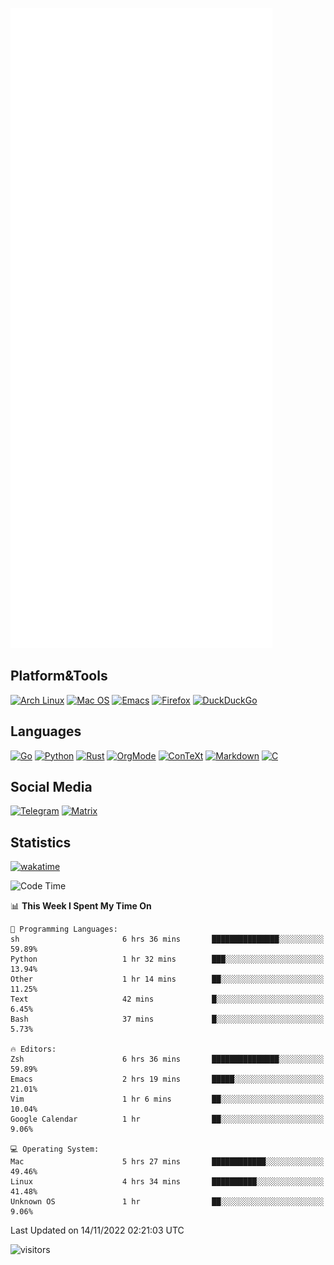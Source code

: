 ![Metrics](https://github.com/SteamedFish/SteamedFish/blob/master/github-metrics.svg)

## Platform&Tools

[![Arch Linux](https://img.shields.io/badge/ArchLinux-1793D1?logo=arch-linux&logoColor=fff&style=flat-square)](https://archlinux.org/)
[![Mac OS](https://img.shields.io/badge/MacOS-000000?style=flat-square&logo=macos&logoColor=F0F0F0)](https://www.apple.com/macos/)
[![Emacs](https://img.shields.io/badge/Emacs-%237F5AB6.svg?&style=flat-square&logo=gnu-emacs&logoColor=white)](https://www.gnu.org/software/emacs/)
[![Firefox](https://img.shields.io/badge/Firefox-FF7139?style=flat-square&logo=Firefox-Browser&logoColor=white)](https://firefox.com/)
[![DuckDuckGo](https://img.shields.io/badge/DuckDuckGo-DE5833?style=flat-square&logo=DuckDuckGo&logoColor=white)](https://duckduckgo.com/)

## Languages

[![Go](https://img.shields.io/badge/Golang-%2300ADD8.svg?style=flat-square&logo=go&logoColor=white)](https://golang.org/)
[![Python](https://img.shields.io/badge/Python-3670A0?style=flat-square&logo=python&logoColor=ffdd54)](https://www.python.org/)
[![Rust](https://img.shields.io/badge/Rust-%23000000.svg?style=flat-square&logo=rust&logoColor=white)](https://www.rust-lang.org/)
[![OrgMode](https://img.shields.io/badge/OrgMode-%23000000.svg?style=flat-square&logo=org&logoColor=white)](https://orgmode.org/)
[![ConTeXt](https://img.shields.io/badge/ConTeXt-%23008080.svg?style=flat-square&logo=latex&logoColor=white)](https://contextgarden.net/)
[![Markdown](https://img.shields.io/badge/MarkDown-%23000000.svg?style=flat-square&logo=markdown&logoColor=white)](https://daringfireball.net/projects/markdown/)
[![C](https://img.shields.io/badge/C-%2300599C.svg?style=flat-square&logo=c&logoColor=white)](https://www.iso.org/standard/74528.html)

## Social Media
[![Telegram](https://img.shields.io/badge/SteamedFish-2CA5E0?style=social&logo=telegram&logoColor=white)](https://t.me/SteamedFish)
[![Matrix](https://img.shields.io/badge/SteamedFish-2CA5E0?style=social&logo=matrix&logoColor=black)](https://matrix.to/#/@i:steamedfish.org)

## Statistics
[![wakatime](https://wakatime.com/badge/user/168280d6-fcf2-4b4f-ad3a-dc4612f35b38.svg)](https://wakatime.com/@168280d6-fcf2-4b4f-ad3a-dc4612f35b38)

<!--START_SECTION:waka-->
![Code Time](http://img.shields.io/badge/Code%20Time-2%2C128%20hrs%2055%20mins-blue)

📊 **This Week I Spent My Time On** 

```text
💬 Programming Languages: 
sh                       6 hrs 36 mins       ███████████████░░░░░░░░░░   59.89% 
Python                   1 hr 32 mins        ███░░░░░░░░░░░░░░░░░░░░░░   13.94% 
Other                    1 hr 14 mins        ██░░░░░░░░░░░░░░░░░░░░░░░   11.25% 
Text                     42 mins             █░░░░░░░░░░░░░░░░░░░░░░░░   6.45% 
Bash                     37 mins             █░░░░░░░░░░░░░░░░░░░░░░░░   5.73%

🔥 Editors: 
Zsh                      6 hrs 36 mins       ███████████████░░░░░░░░░░   59.89% 
Emacs                    2 hrs 19 mins       █████░░░░░░░░░░░░░░░░░░░░   21.01% 
Vim                      1 hr 6 mins         ██░░░░░░░░░░░░░░░░░░░░░░░   10.04% 
Google Calendar          1 hr                ██░░░░░░░░░░░░░░░░░░░░░░░   9.06%

💻 Operating System: 
Mac                      5 hrs 27 mins       ████████████░░░░░░░░░░░░░   49.46% 
Linux                    4 hrs 34 mins       ██████████░░░░░░░░░░░░░░░   41.48% 
Unknown OS               1 hr                ██░░░░░░░░░░░░░░░░░░░░░░░   9.06%

```


 Last Updated on 14/11/2022 02:21:03 UTC
<!--END_SECTION:waka-->

![visitors](https://visitor-badge.laobi.icu/badge?page_id=SteamedFish.SteamedFish)

